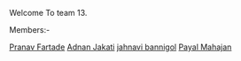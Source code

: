 Welcome To team 13.

Members:-

[Pranav Fartade](https://github.com/pranavfartade)
[Adnan Jakati](https://github.com/jackhax)
[jahnavi bannigol](https://github.com/jahnavibannigol)
[Payal Mahajan](https://github.com/payal309)



